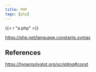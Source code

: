 ```yaml
---
title: PHP
tags: [php]
---
```


{{< r "a.php" >}}

<https://php.net/language.constants.syntax>

## References

<https://hyperpolyglot.org/scripting#const>

